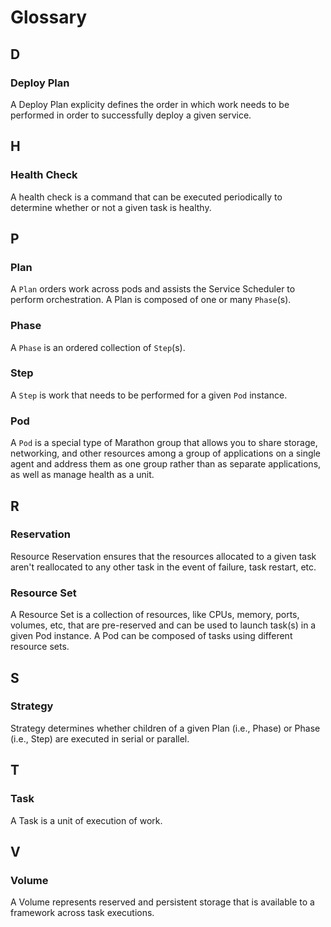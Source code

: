 # Glossary

## D

### Deploy Plan
A Deploy Plan explicity defines the order in which work needs to be performed in order to successfully deploy a given service.

## H

### Health Check
A health check is a command that can be executed periodically to determine whether or not a given task is healthy. 

## P

### Plan
A `Plan` orders work across pods and assists the Service Scheduler to perform orchestration. A Plan is composed of one or many `Phase`(s).

### Phase
A `Phase` is an ordered collection of `Step`(s).

### Step
A `Step` is work that needs to be performed for a given `Pod` instance.

### Pod
A `Pod` is a special type of Marathon group that allows you to share storage, networking, and other resources among a group of applications on a single agent and address them as one group rather than as separate applications, as well as manage health as a unit.

## R

### Reservation
Resource Reservation ensures that the resources allocated to a given task aren't reallocated to any other task in the event of failure, task restart, etc.

### Resource Set
A Resource Set is a collection of resources, like CPUs, memory, ports, volumes, etc, that are pre-reserved and can be used to launch task(s) in a given Pod instance. A Pod can be composed of tasks using different resource sets.

## S

### Strategy
Strategy determines whether children of a given Plan (i.e., Phase) or Phase (i.e., Step) are executed in serial or parallel.

## T

### Task
A Task is a unit of execution of work.

## V

### Volume
A Volume represents reserved and persistent storage that is available to a framework across task executions.
